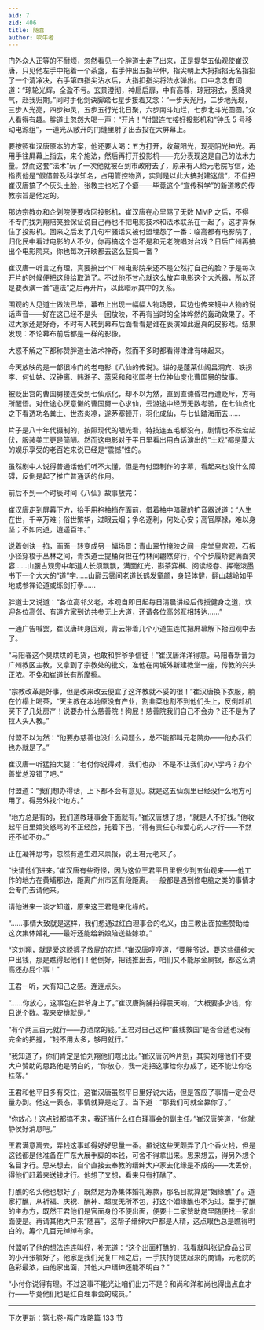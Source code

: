 ```yaml
---
aid: 7
zid: 406
title: 随喜
author: 吹牛者
---
```


门外众人正等的不耐烦，忽然看见一个胖道士走了出来，正是提举五仙观使崔汉唐，只见他左手中拖着一个茶盏，右手伸出五指平伸，指尖朝上大拇指掐无名指掐了一个清净决，右手第四指尖沾水后，大指扣指尖将法水弹出。口中念念有词道：“琼轮光辉，全盈不亏。玄景澄彻，神扃启扉，中有高尊，琼冠羽衣，愿降灵气，赴我归期。”同时手化剑诀脚踏七星步接着又念：“一步天光用，二步地光现，三步人光亮，四步神灵，五步五行光北日聚，六步南斗灿烂，七步北斗光圆圆。”众人看得有趣。胖道士忽然大喝一声：“开片！”付盟连忙接好投影机和“钟氏 5 号移动电源组”，一道光从敞开的门缝里射了出去投在大屏幕上。

要按照崔汉唐原本的方案，他还要大喝：五方打开，收藏阳光，现亮阴光神光。再用手往屏幕上指去，来个施法，然后再打开投影机――充分表现这是自己的法术力量。然而这套“法术”玩了一次他就被召到市政府去了，原来有人给元老院写信，还指责他是“假借普及科学知名，占用管控物资，实则是以此大搞封建迷信”，不但把崔汉唐搞了个灰头土脸，张教主也吃了个瘪――毕竟这个“宣传科学”的新道教的传教宗旨是他定的。

那边宗教办和企划院便要收回投影机，崔汉唐在心里骂了无数 MMP 之后，不得不专门找刘翔陪笑脸保证说自己再也不把电影技术和法术联系在一起了。这才算保住了投影机。回来之后发了几句牢骚话又被付盟埋怨了一番：临高都有电影院了，归化民中看过电影的人不少，你再搞这个岂不是和元老院唱对台戏？日后广州再搞出个电影院来，你也每次开映都去这么鼓捣一番？

崔汉唐一听言之有理，真要搞出个广州电影院来还不是公然打自己的脸？于是每次开片的时候便把这段给取消了。不过他不甘心就这么放弃电影这个大杀器，所以还是要表演一番“道法”之后再开片，以此暗示其中的关系。

围观的人见道士做法已毕，幕布上出现一幅幅人物场景，耳边也传来镜中人物的说话声音――好在这已经不是头一回放映，不再有当时的全体哗然的轰动效果了。不过大家还是好奇，不时有人转到幕布后面看看是谁在表演如此逼真的皮影戏。结果发现：不论幕布前后都是一样的影像。

大惑不解之下都称赞胖道士法术神奇，然而不多时都看得津津有味起来。

今天放映的是一部很冷门的老电影《八仙的传说》。讲的是蓬莱仙阁吕洞宾、铁拐李、何仙姑、汉钟离、韩湘子、蓝采和和张国老七位神仙度化曹国舅的故事。

被贬出宫的曹国舅接连受到七仙点化，却不以为然，直到直谏昏君再遭贬斥，方有所醒悟。对仕途心灰意懒的曹国舅一心求仙，云游途中经历无数考验，在七仙点化之下看透功名粪土、世态炎凉，遂茅塞顿开，羽化成仙，与七仙踏海而去……

片子是八十年代摄制的，按照现代的眼光看，特技连五毛都没有，剧情也不跌宕起伏，服装美工更是简陋。然而这电影对于平日里看出用白话演出的“土戏”都是莫大的娱乐享受的老百姓来说已经是“震撼”性的。

虽然剧中人说得普通话他们听不太懂，但是有付盟制作的字幕，看起来也没什么障碍，反倒是起了推广普通话的作用。

前后不到一个时辰时间《八仙》故事放完：

崔汉唐走到屏幕下方，抬手用袍袖挡在面前，借着袖中暗藏的扩音器说道：“人生在世，千辛万难；俗世繁华，过眼云烟；争名逐利，何处心安；高官厚禄，难以身坚；不如向道，逍遥百年。”

说着剑诀一掐，画面一转变成另一幅场景：青山翠竹掩映之间一座堂皇宫观，石板小径穿梭于丛林之间，青衣道士提桶荷担在竹林间翩然穿行，个个步履矫健满面笑容……山腰古观旁中年道人长须飘飘，满面红光，斟茶弈棋、阅读经卷、挥毫泼墨书下一个大大的“道”字……山巅云雾间老道长鹤发童颜，身轻体健，翻山越岭如平地或参禅论道或练剑打拳……

胖道士又说道：“各位高邻父老，本观自即日起每日清晨讲经后传授健身之道，欢迎各位高邻、有道方家到访共参无上大道，还请各位高邻互相转达……”

一通广告喊罢，崔汉唐转身回观，青云带着几个小道生连忙把屏幕解下抬回观中去了。

“马阳春这个臭烘烘的毛货，也敢和胖爷争信徒！”崔汉唐洋洋得意。马阳春新晋为广州教区主教，又拿到了宗教处的批文，准他在南城外新建教堂一座，传教的兴头正浓。不免和崔道长有所摩擦。

“宗教改革是好事，但是改来改去便宜了这洋教就不妥的很！”崔汉唐换下衣服，躺在竹榻上喝茶，“天主教在本地原没有产业，割韭菜也割不到他们头上，反倒趁机买下了几处房产！说要办什么慈善院！狗屁！慈善院我们自己不会办？还不是为了拉人头入教。”

付盟不以为然：“他要办慈善也没什么问题么，总不能都叫元老院办――他办我们也办就是了。”

崔汉唐一听猛拍大腿：“老付你说得对，我们也办！不是不让我们办小学吗？办个善堂总没错了吧。”

付盟道：“我们想办得话，上下都不会有意见。就是这五仙观里已经没什么地方可用了。得另外找个地方。”

“地方总是有的，我们道教理事会下面就有。”崔汉唐想了想，“就是人不好找。”他收起平日里嬉笑怒骂的不正经脸，托着下巴，“得有责任心和爱心的人才行――不然还不如不办。”

正在凝神思考，忽然有道生进来禀报，说王君元老来了。

“快请他们进来。”崔汉唐有些奇怪，因为这位王君平日里很少到五仙观来――他工作的地方在黄埔那边，距离广州市区有段距离。一般都是遇到修电脑之类的事情才会专门去请他来。

请他进来一谈才知道，原来这王君是来化缘的。

“……事情大致就是这样，我们想通过红白理事会的名义，由三教出面拉些赞助给这次集体婚礼――最好还能给新娘陪送些嫁妆。”

“这刘翔，就是爱这脱裤子放屁的花样，”崔汉唐哼哼道，“要胖爷说，要这些缙绅大户出钱，那是瞧得起他们！他倒好，把钱推出去，咱们又不能尿金屙银，都这么清高还办屁个事！”

王君一听，大有知己之感。连连点头。

“……你放心，这事包在胖爷身上了。”崔汉唐胸脯拍得震天响，“大概要多少钱，你且说个数。我来安排就是。”

“有个两三百元就行――办酒席的钱。”王君对自己这种“曲线救国”是否合适也没有完全的把握，“钱不用太多，够用就行。”

“我知道了，你们肯定是怕刘翔他们瞎比比。”崔汉唐沉吟片刻，其实刘翔他们不要大户赞助的思路他是明白的，“你放心，我一定把这事给你办成了，还不能让你吃挂落。”

王君和他平日多有交往，这崔汉唐虽然平日里好说大话，但是答应了事情一定会尽量办到。他这一表态，事情就算是定了。当下道：“那我们可就全靠你了。”

“你放心！这点钱都搞不来，我还当什么红白理事会的副主任。”崔汉唐笑道，“你就静侯好消息吧。”

王君满意离去，弄钱这事却得好好思量一番。虽说这些天颇弄了几个香火钱，但是这钱都是他准备在广东大展手脚的本钱，可舍不得拿出来。思来想去，得另外想个名目才行。思来想去，自个直接去奉教的缙绅大户家去化缘是不成的――太丢份，得他们赶着来送钱才行。他想了又想，看来只有打醮了。

打醮的名头他也想好了，既然是为办集体婚礼筹款，那名目就算是“姻缘醮”了。道家打醮，从祈福、庆祝、酬神、超度无所不包，打这个姻缘醮也不为过。至于打醮的主办方，既然王君他们是官面身份不便出面，便要十二家赞助商里随便找一家出面便是。再请其他大户来“随喜”。这帮子缙绅大户都是人精，这点眼色总是瞧得明白的。筹个几百元绰绰有余。

付盟听了他的想法连连叫好，补充道：“这个出面打醮的，我看就叫张记食品公司的小开张毓好了。他家是我们光复广州之后，一手扶持提拔起来的商铺，元老院的色彩最浓，由他家出面，其他大户缙绅还能不明白？”

“小付你说得有理。不过这事不能光让咱们出力不是？和尚和洋和尚也得出点血才行――毕竟他们也是红白理事会的成员。”

---

下次更新：第七卷-两广攻略篇 133 节
